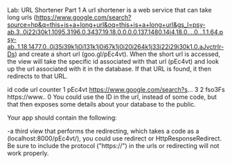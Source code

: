 Lab: URL Shortener
Part 1
A url shortener is a web service that can take long urls (https://www.google.com/search?source=hp&q=this+is+a+long+url&oq=this+is+a+long+url&gs_l=psy-ab.3..0i22i30k1.1095.3196.0.3437.19.18.0.0.0.0.137.1480.14j4.18.0....0...1.1.64.psy-ab..1.18.1477.0..0j35i39k1j0i131k1j0i67k1j0i20i264k1j33i22i29i30k1.0.aJvctrIr-Ds) and create a short url (goo.gl/pEc4vt). When the short url is accessed, the view will take the specific id associated with that url (pEc4vt) and look up the url associated with it in the database. If that URL is found, it then redirects to that URL.

id	code	url	counter
1	pEc4vt	https://www.google.com/search?s...	3
2	fso3Fs	https://www..	0
You could use the ID in the url, instead of some code, but that then exposes some details about your database to the public.

Your app should contain the following:


-a third view that performs the redirecting, which takes a code as a (localhost:8000/pEc4vt/), you could use redirect or HttpResponseRedirect. Be sure to include the protocol ("https://") in the urls or redirecting will not work properly.
